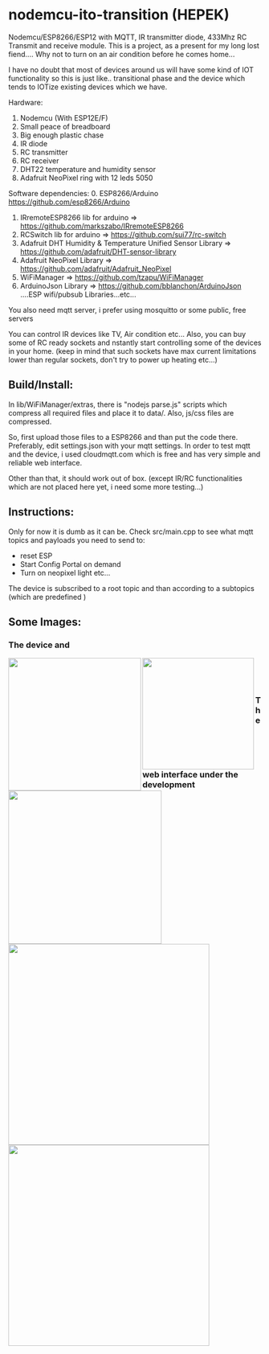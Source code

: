 # nodemcu-ito-transition (HEPEK)
Nodemcu/ESP8266/ESP12 with MQTT, IR transmitter diode, 433Mhz RC Transmit and receive module. This is a project, as a present for my long lost fiend.... Why not to turn on an air condition before he comes home...

I have no doubt that most of devices around us will have some kind of IOT functionality so this is just like.. transitional phase and the device which tends to IOTize existing devices which we have.


Hardware:

1. Nodemcu (With ESP12E/F)
2. Small peace of breadboard
3. Big enough plastic chase
4. IR diode
5. RC transmitter
6. RC receiver
7. DHT22 temperature and humidity sensor
8. Adafruit NeoPixel ring with 12 leds 5050

Software dependencies:
0. ESP8266/Arduino https://github.com/esp8266/Arduino
1. IRremoteESP8266 lib for arduino => https://github.com/markszabo/IRremoteESP8266
2. RCSwitch lib for arduino => https://github.com/sui77/rc-switch
3. Adafruit DHT Humidity & Temperature Unified Sensor Library => https://github.com/adafruit/DHT-sensor-library
4. Adafruit NeoPixel Library => https://github.com/adafruit/Adafruit_NeoPixel
5. WiFiManager => https://github.com/tzapu/WiFiManager
6. ArduinoJson Library => https://github.com/bblanchon/ArduinoJson
....ESP wifi/pubsub Libraries...etc...


You also need mqtt server, i prefer using mosquitto or some public, free servers

You can control IR devices like TV, Air condition etc...
Also, you can buy some of RC ready sockets and nstantly start controlling some of the devices in your home. (keep in mind that such sockets have max current limitations lower than regular sockets, don't try to power up heating etc...)


## Build/Install:
In lib/WiFiManager/extras, there is "nodejs parse.js" scripts which compress all required files and place it to data/. Also, js/css files are compressed.

So, first upload those files to a ESP8266 and than put the code there.
Preferably, edit settings.json with your mqtt settings. In order to test mqtt and the device, i used cloudmqtt.com which is free and has very simple and reliable web interface.

Other than that, it should work out of box. (except IR/RC functionalities which are not placed here yet, i need some more testing...)

## Instructions:

Only for now it is dumb as it can be.
Check src/main.cpp to see what mqtt topics and payloads you need to send to:
* reset ESP
* Start Config Portal on demand
* Turn on neopixel light etc...

The device is subscribed to a root topic and than according to a subtopics (which are predefined )


## Some Images:

### The device and
<p align="center">
  <img src="https://raw.githubusercontent.com/nardev/nodemcu-ito-transition/master/images/hepek-for-edin-out.jpg" width="264"  align="left">&nbsp;&nbsp;
  <img src="https://raw.githubusercontent.com/nardev/nodemcu-ito-transition/master/images/hepek-for-edin-in.jpg" width="222"  align="left">&nbsp;&nbsp;
  <img src="https://raw.githubusercontent.com/nardev/nodemcu-ito-transition/master/images/hepek-for-edin-light.jpg" width="305"  align="left">&nbsp;&nbsp;
</p>

### The web interface under the development

<p align="center">
  <img src="https://raw.githubusercontent.com/nardev/nodemcu-ito-transition/master/images/hepek-web-frontpage.png" width="400" align="left">&nbsp;&nbsp;
  <img src="https://raw.githubusercontent.com/nardev/nodemcu-ito-transition/master/images/hepek-web-customsettings.png" width="400" align="left">&nbsp;&nbsp;
</p>
